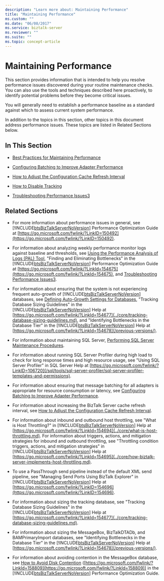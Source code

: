 ```yaml
---
description: "Learn more about: Maintaining Performance"
title: "Maintaining Performance"
ms.custom: ""
ms.date: "06/08/2017"
ms.service: biztalk-server
ms.reviewer: ""
ms.suite: ""
ms.topic: concept-article
---
```

# Maintaining Performance
This section provides information that is intended to help you resolve performance issues discovered during your routine maintenance checks. You can also use the tools and techniques described here proactively, to identify potential problems before they become critical issues.

 You will generally need to establish a performance baseline as a standard against which to assess current system performance.

 In addition to the topics in this section, other topics in this document address performance issues. These topics are listed in Related Sections below.

## In This Section

-   [Best Practices for Maintaining Performance](../technical-guides/best-practices-for-maintaining-performance.md)

-   [Configuring Batching to Improve Adapter Performance](../technical-guides/configuring-batching-to-improve-adapter-performance.md)

-   [How to Adjust the Configuration Cache Refresh Interval](../technical-guides/how-to-adjust-the-configuration-cache-refresh-interval.md)

-   [How to Disable Tracking](../technical-guides/how-to-disable-tracking.md)

-   [Troubleshooting Performance Issues3](../technical-guides/troubleshooting-performance-issues3.md)

## Related Sections

- For more information about performance issues in general, see [!INCLUDE[btsBizTalkServerNoVersion](../includes/btsbiztalkservernoversion-md.md)] Performance Optimization Guide at [https://go.microsoft.com/fwlink/?LinkID=150492](https://go.microsoft.com/fwlink/?LinkID=150492).

- For information about analyzing weekly performance monitor logs against baseline and thresholds, see [Using the Performance Analysis of Logs (PAL) Tool](../technical-guides/using-the-performance-analysis-of-logs-pal-tool.md), "Finding and Eliminating Bottlenecks" in the [!INCLUDE[btsBizTalkServerNoVersion](../includes/btsbiztalkservernoversion-md.md)] Performance Optimization Guide at [https://go.microsoft.com/fwlink/?LinkId=154675](https://go.microsoft.com/fwlink/?LinkId=154675), and [Troubleshooting Performance Issues3](../technical-guides/troubleshooting-performance-issues3.md).

- For information about ensuring that the system is not experiencing frequent auto-growth of [!INCLUDE[btsBizTalkServerNoVersion](../includes/btsbiztalkservernoversion-md.md)] databases, see [Defining Auto-Growth Settings for Databases](../technical-guides/defining-auto-growth-settings-for-databases.md), "Tracking Database Sizing Guidelines" in the [!INCLUDE[btsBizTalkServerNoVersion](../includes/btsbiztalkservernoversion-md.md)] Help at [https://go.microsoft.com/fwlink/?LinkId=154677](../core/tracking-database-sizing-guidelines.md), and "Identifying Bottlenecks in the Database Tier" in the [!INCLUDE[btsBizTalkServerNoVersion](../includes/btsbiztalkservernoversion-md.md)] Help at [https://go.microsoft.com/fwlink/?LinkId=154678](/previous-versions/).

- For information about maintaining SQL Server, [Performing SQL Server Maintenance Procedures](~/technical-guides/checklist-configuring-sql-server.md).

- For information about running SQL Server Profiler during high load to check for long response times and high resource usage, see "Using SQL Server Profiler" in SQL Server Help at [https://go.microsoft.com/fwlink/?LinkID=106720](/sql/tools/sql-server-profiler/sql-server-profiler-templates-and-permissions).

- For information about ensuring that message batching for all adapters is appropriate for resource consumption or latency, see [Configuring Batching to Improve Adapter Performance](../technical-guides/configuring-batching-to-improve-adapter-performance.md).

- For information about increasing the BizTalk Server cache refresh interval, see [How to Adjust the Configuration Cache Refresh Interval](../technical-guides/how-to-adjust-the-configuration-cache-refresh-interval.md).

- For information about inbound and outbound host throttling, see "What is Host Throttling?" in [!INCLUDE[btsBizTalkServerNoVersion](../includes/btsbiztalkservernoversion-md.md)] Help at [https://go.microsoft.com/fwlink/?LinkId=154694](../core/what-is-host-throttling.md). For information about triggers, actions, and mitigation strategies for inbound and outbound throttling, see "Throttling condition triggers, actions, and mitigation strategies" in [!INCLUDE[btsBizTalkServerNoVersion](../includes/btsbiztalkservernoversion-md.md)] Help at [https://go.microsoft.com/fwlink/?LinkId=154695](../core/how-biztalk-server-implements-host-throttling.md).

- To use a PassThrough send pipeline instead of the default XML send pipeline, see "Managing Send Ports Using BizTalk Explorer" in [!INCLUDE[btsBizTalkServerNoVersion](../includes/btsbiztalkservernoversion-md.md)] Help at [https://go.microsoft.com/fwlink/?LinkID=154696](https://go.microsoft.com/fwlink/?LinkID=154696).

- For information about sizing the tracking database, see "Tracking Database Sizing Guidelines" in the [!INCLUDE[btsBizTalkServerNoVersion](../includes/btsbiztalkservernoversion-md.md)] Help at [https://go.microsoft.com/fwlink/?LinkId=154677](../core/tracking-database-sizing-guidelines.md).

- For information about sizing the MessageBox, BizTalkDTADb, and BAMPrimaryImport databases, see "Identifying Bottlenecks in the Database Tier" in the [!INCLUDE[btsBizTalkServerNoVersion](../includes/btsbiztalkservernoversion-md.md)] Help at [https://go.microsoft.com/fwlink/?LinkId=154678](/previous-versions/).

- For information about avoiding contention in the MessageBox database, see [How to Avoid Disk Contention](https://go.microsoft.com/fwlink/?LinkId=158809) ([https://go.microsoft.com/fwlink/?LinkId=158809](https://go.microsoft.com/fwlink/?LinkId=158809)) in the [!INCLUDE[btsBizTalkServerNoVersion](../includes/btsbiztalkservernoversion-md.md)] Performance Optimization Guide.
